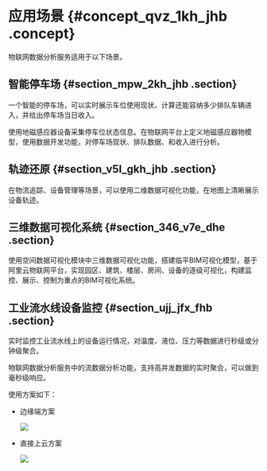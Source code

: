# 应用场景 {#concept_qvz_1kh_jhb .concept}

物联网数据分析服务适用于以下场景。

## 智能停车场 {#section_mpw_2kh_jhb .section}

一个智能的停车场，可以实时展示车位使用现状、计算还能容纳多少排队车辆进入，并给出停车场当日收入。

使用地磁感应器设备采集停车位状态信息。在物联网平台上定义地磁感应器物模型，使用数据开发功能，对停车场现状、排队数据、和收入进行分析。

## 轨迹还原 {#section_v5l_gkh_jhb .section}

在物流追踪、设备管理等场景，可以使用二维数据可视化功能，在地图上清晰展示设备轨迹。

## 三维数据可视化系统 {#section_346_v7e_dhe .section}

使用空间数据可视化模块中三维数据可视化功能，搭建临平BIM可视化模型，基于阿里云物联网平台，实现园区、建筑、楼层、房间、设备的逐级可视化，构建监控、展示、控制为重点的BIM可视化系统。  

## 工业流水线设备监控 {#section_ujj_jfx_fhb .section}

实时监控工业流水线上的设备运行情况，对温度、液位、压力等数据进行秒级或分钟级聚合。

物联网数据分析服务中的流数据分析功能，支持高并发数据的实时聚合，可以做到毫秒级响应。

使用方案如下：

-   边缘端方案

    ![](http://static-aliyun-doc.oss-cn-hangzhou.aliyuncs.com/assets/img/155564/156091157343724_zh-CN.png)

-   直接上云方案

    ![](http://static-aliyun-doc.oss-cn-hangzhou.aliyuncs.com/assets/img/155564/156091157343725_zh-CN.png)


